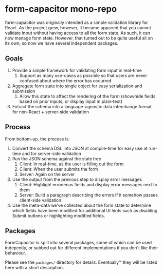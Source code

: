 # form-capacitor mono-repo

form-capacitor was originally intended as a simple validation library for React. As the project grew, however, it became apparent that you cannot validate input without having access to all the form state. As such, it can now manage form state. However, that turned out to be quite useful all on its own, so now we have several independent packages.

## Goals

1. Provide a simple framework for validating form input in real-time
    1. Support as many use-cases as possible so that users are never confused about where the error has occurred
2. Aggregate form state into single object for easy serialization and submission
    1. Allow this state to affect the rendering of the form (show/hide fields based on prior inputs, or display input in plain-text)
3. Extract the schema into a language-agnostic data interchange format for non-React + server-side validation

## Process

From bottom-up, the process is:

1. Convert the schema DSL into JSON at compile-time for easy use at run-time and for server-side validation
2. Run the JSON schema against the state tree
    1. Client: In real-time, as the user is filling out the form
    2. Client: When the user submits the form
    3. Server: Again on the server
3. Use the output from the previous step to display error messages 
    1. Client: Highlight erroneous fields and display error messages next to them
    1. Server: Build a paragraph describing the errors if it somehow passes client-side validation
4. Use the meta-data we've collected about the form state to determine which fields have been modified for additional UI hints such as disabling Submit buttons or highlighting modified fields.

## Packages

FormCapacitor is split into several packages, some of which can be used indepently, or subbed out for different implementations if you don't like their behaviour.

Please see the `packages/` directory for details. Eventually™ they will be listed here with a short description.
